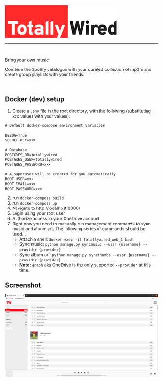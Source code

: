 ![Totally Wired](./docs/images/tw-primary-logo.png)

---

<br>

Bring your own music.

Combine the Spotify catalogue with your curated collection of mp3's and create group playlists with your friends.

<br>

## Docker (dev) setup

1. Create a `.env` file in the root directory, with the following (substituting xxx values with your values):
```
# Default docker-compose environment variables

DEBUG=True
SECRET_KEY=xxx

# Database
POSTGRES_DB=totallywired
POSTGRES_USER=totallywired
POSTGRES_PASSWORD=xxx

# A superuser will be created for you automatically
ROOT_USER=xxx
ROOT_EMAIL=xxx
ROOT_PASSWORD=xxx
```

2. run `docker-compose build`
3. run `docker-compose up`
4. Navigate to http://localhost:8000/
5. Login using your root user
6. Authorize access to your OneDrive account
7. Right now you need to manually run management commands to sync music and album art. The following series of commands should be used...
    - Attach a shell: `docker exec -it totallywired_web_1 bash`
    - Sync music: `python manage.py syncmusic --user {username} --provider {provider}`
    - Sync album art: `python manage.py syncthumbs --user {username} --provider {provider}`
    - __Note:__ `graph` aka OneDrive is the only supported `--provider` at this time.


## Screenshot

![Songs view](./docs/images/songs.png "Songs view")
